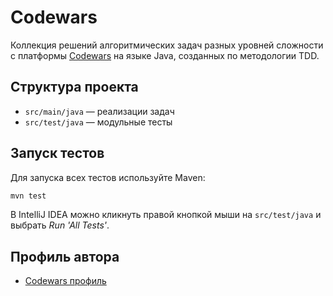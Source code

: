 # Codewars

Коллекция решений алгоритмических задач разных уровней сложности с платформы [Codewars](https://www.codewars.com/kata/) на языке Java, созданных по методологии TDD.

## Структура проекта

- `src/main/java` — реализации задач
- `src/test/java` — модульные тесты

## Запуск тестов

Для запуска всех тестов используйте Maven:

```bash
mvn test
```

В IntelliJ IDEA можно кликнуть правой кнопкой мыши на `src/test/java` и выбрать *Run 'All Tests'*.

## Профиль автора

- [Codewars профиль](https://www.codewars.com/users/krotname)

